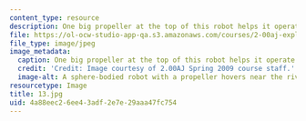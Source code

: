 ```yaml
---
content_type: resource
description: One big propeller at the top of this robot helps it operate like a helicopter.
file: https://ol-ocw-studio-app-qa.s3.amazonaws.com/courses/2-00aj-exploring-sea-space-earth-fundamentals-of-engineering-design-spring-2009/4a88eec26ee43adf2e7e29aaa47fc754_13.jpg
file_type: image/jpeg
image_metadata:
  caption: One big propeller at the top of this robot helps it operate like a helicopter.
  credit: 'Credit: Image courtesy of 2.00AJ Spring 2009 course staff.'
  image-alt: A sphere-bodied robot with a propeller hovers near the river surface.
resourcetype: Image
title: 13.jpg
uid: 4a88eec2-6ee4-3adf-2e7e-29aaa47fc754
---
```

